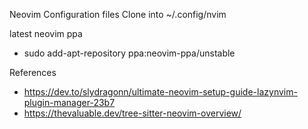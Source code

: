 Neovim Configuration files
Clone into ~/.config/nvim

latest neovim ppa
- sudo add-apt-repository ppa:neovim-ppa/unstable

References
- https://dev.to/slydragonn/ultimate-neovim-setup-guide-lazynvim-plugin-manager-23b7
- https://thevaluable.dev/tree-sitter-neovim-overview/


